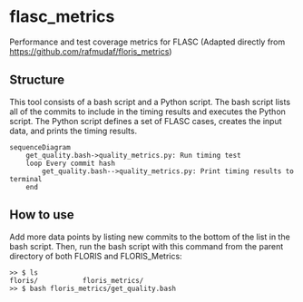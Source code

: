 # flasc_metrics
Performance and test coverage metrics for FLASC
(Adapted directly from https://github.com/rafmudaf/floris_metrics)

## Structure

This tool consists of a bash script and a Python script. The bash script lists all
of the commits to include in the timing results and executes the Python script.
The Python script defines a set of FLASC cases, creates the input data, and
prints the timing results.

```mermaid
sequenceDiagram
    get_quality.bash->quality_metrics.py: Run timing test
    loop Every commit hash
        get_quality.bash-->quality_metrics.py: Print timing results to terminal
    end
```

## How to use

Add more data points by listing new commits to the bottom of the list in the
bash script. Then, run the bash script with this command from the parent
directory of both FLORIS and FLORIS_Metrics:

```
>> $ ls
floris/           floris_metrics/
>> $ bash floris_metrics/get_quality.bash
```

